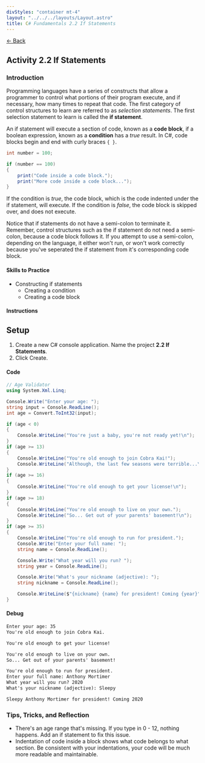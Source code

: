 ```yaml
---
divStyles: "container mt-4"
layout: "../../../layouts/Layout.astro"
title: C# Fundamentals 2.2 If Statements
---
```


[← Back](/c-sharp-fundamentals/)

## Activity 2.2 If Statements

### Introduction

Programming languages have a series of constructs that allow a programmer to control what portions of their program execute, and if necessary, how many times to repeat that code. The first category of control structures to learn are referred to as _selection statements_. The first selection statement to learn is called the **if statement**.

An if statement will execute a section of code, known as a **code block**, if a boolean expression, known as a **condition** has a _true_ result. In C#, code blocks begin and end with curly braces `{ }`.

```cs
int number = 100;

if (number == 100)
{
    print("Code inside a code block.");
    print("More code inside a code block...");
}
```

If the condition is _true_, the code block, which is the code indented under the if statement, will execute. If the condition is _false_, the code block is skipped over, and does not execute.

Notice that if statements do not have a semi-colon to terminate it. Remember, control structures such as the if statement do not need a semi-colon, because a code block follows it. If you attempt to use a semi-colon, depending on the language, it either won't run, or won't work correctly because you've seperated the if statement from it's corresponding code block.

#### Skills to Practice

- Constructing if statements
  - Creating a condition
  - Creating a code block

#### Instructions

## Setup

1. Create a new C# console application. Name the project **2.2 If Statements**.
2. Click Create.

#### Code

```cs
// Age Validator
using System.Xml.Linq;

Console.Write("Enter your age: ");
string input = Console.ReadLine();
int age = Convert.ToInt32(input);

if (age < 0)
{
    Console.WriteLine("You're just a baby, you're not ready yet!\n");
}
if (age >= 13)
{
    Console.WriteLine("You're old enough to join Cobra Kai!");
    Console.WriteLine("Although, the last few seasons were terrible...\n");
}
if (age >= 16)
{
    Console.WriteLine("You're old enough to get your license!\n");
}
if (age >= 18)
{
    Console.WriteLine("You're old enough to live on your own.");
    Console.WriteLine("So... Get out of your parents' basement!\n");
}
if (age >= 35)
{
    Console.WriteLine("You're old enough to run for president.");
    Console.Write("Enter your full name: ");
    string name = Console.ReadLine();

    Console.Write("What year will you run? ");
    string year = Console.ReadLine();

    Console.Write("What's your nickname (adjective): ");
    string nickname = Console.ReadLine();

    Console.WriteLine($"{nickname} {name} for president! Coming {year}");
}
```

#### Debug

```txt
Enter your age: 35
You're old enough to join Cobra Kai.

You're old enough to get your license!

You're old enough to live on your own.
So... Get out of your parents' basement!

You're old enough to run for president.
Enter your full name: Anthony Mortimer
What year will you run? 2020
What's your nickname (adjective): Sleepy

Sleepy Anthony Mortimer for president! Coming 2020
```

### Tips, Tricks, and Reflection

- There's an age range that's missing. If you type in 0 - 12, nothing happens. Add an if statement to fix this issue.
- Indentation of code inside a block shows what code belongs to what section. Be consistent with your indentations, your code will be much more readable and maintainable.
